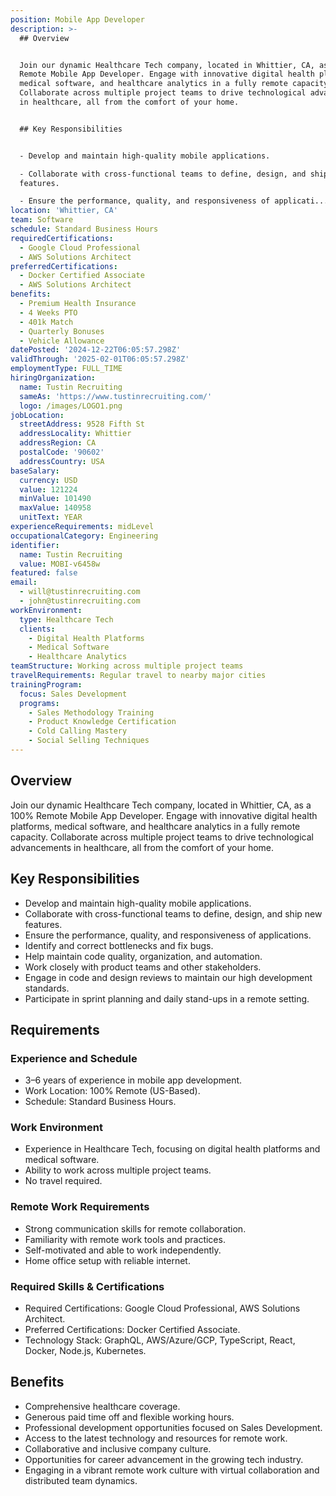 ```yaml
---
position: Mobile App Developer
description: >-
  ## Overview


  Join our dynamic Healthcare Tech company, located in Whittier, CA, as a 100%
  Remote Mobile App Developer. Engage with innovative digital health platforms,
  medical software, and healthcare analytics in a fully remote capacity.
  Collaborate across multiple project teams to drive technological advancements
  in healthcare, all from the comfort of your home.


  ## Key Responsibilities


  - Develop and maintain high-quality mobile applications.

  - Collaborate with cross-functional teams to define, design, and ship new
  features.

  - Ensure the performance, quality, and responsiveness of applicati...
location: 'Whittier, CA'
team: Software
schedule: Standard Business Hours
requiredCertifications:
  - Google Cloud Professional
  - AWS Solutions Architect
preferredCertifications:
  - Docker Certified Associate
  - AWS Solutions Architect
benefits:
  - Premium Health Insurance
  - 4 Weeks PTO
  - 401k Match
  - Quarterly Bonuses
  - Vehicle Allowance
datePosted: '2024-12-22T06:05:57.298Z'
validThrough: '2025-02-01T06:05:57.298Z'
employmentType: FULL_TIME
hiringOrganization:
  name: Tustin Recruiting
  sameAs: 'https://www.tustinrecruiting.com/'
  logo: /images/LOGO1.png
jobLocation:
  streetAddress: 9528 Fifth St
  addressLocality: Whittier
  addressRegion: CA
  postalCode: '90602'
  addressCountry: USA
baseSalary:
  currency: USD
  value: 121224
  minValue: 101490
  maxValue: 140958
  unitText: YEAR
experienceRequirements: midLevel
occupationalCategory: Engineering
identifier:
  name: Tustin Recruiting
  value: MOBI-v6458w
featured: false
email:
  - will@tustinrecruiting.com
  - john@tustinrecruiting.com
workEnvironment:
  type: Healthcare Tech
  clients:
    - Digital Health Platforms
    - Medical Software
    - Healthcare Analytics
teamStructure: Working across multiple project teams
travelRequirements: Regular travel to nearby major cities
trainingProgram:
  focus: Sales Development
  programs:
    - Sales Methodology Training
    - Product Knowledge Certification
    - Cold Calling Mastery
    - Social Selling Techniques
---
```




## Overview

Join our dynamic Healthcare Tech company, located in Whittier, CA, as a 100% Remote Mobile App Developer. Engage with innovative digital health platforms, medical software, and healthcare analytics in a fully remote capacity. Collaborate across multiple project teams to drive technological advancements in healthcare, all from the comfort of your home.

## Key Responsibilities

- Develop and maintain high-quality mobile applications.
- Collaborate with cross-functional teams to define, design, and ship new features.
- Ensure the performance, quality, and responsiveness of applications.
- Identify and correct bottlenecks and fix bugs.
- Help maintain code quality, organization, and automation.
- Work closely with product teams and other stakeholders.
- Engage in code and design reviews to maintain our high development standards.
- Participate in sprint planning and daily stand-ups in a remote setting.

## Requirements

### Experience and Schedule

- 3–6 years of experience in mobile app development.
- Work Location: 100% Remote (US-Based).
- Schedule: Standard Business Hours.

### Work Environment

- Experience in Healthcare Tech, focusing on digital health platforms and medical software.
- Ability to work across multiple project teams.
- No travel required.

### Remote Work Requirements

- Strong communication skills for remote collaboration.
- Familiarity with remote work tools and practices.
- Self-motivated and able to work independently.
- Home office setup with reliable internet.

### Required Skills & Certifications

- Required Certifications: Google Cloud Professional, AWS Solutions Architect.
- Preferred Certifications: Docker Certified Associate.
- Technology Stack: GraphQL, AWS/Azure/GCP, TypeScript, React, Docker, Node.js, Kubernetes.

## Benefits

- Comprehensive healthcare coverage.
- Generous paid time off and flexible working hours.
- Professional development opportunities focused on Sales Development.
- Access to the latest technology and resources for remote work.
- Collaborative and inclusive company culture.
- Opportunities for career advancement in the growing tech industry.
- Engaging in a vibrant remote work culture with virtual collaboration and distributed team dynamics.
